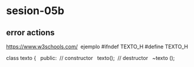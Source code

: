 # sesion-05b

## error actions
<https://www.w3schools.com/> 
 ejemplo
#ifndef TEXTO_H
#define TEXTO_H

class texto
{
  public:
 // constructor
 	texto();
 // destructor
    ~texto ();
